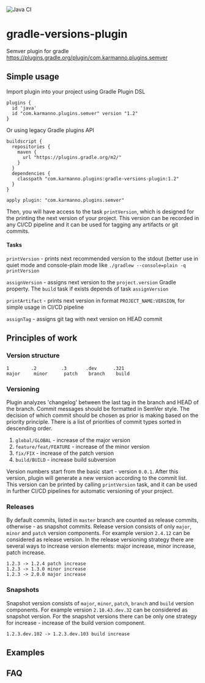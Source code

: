 ![Java CI](https://github.com/karmann-dm/gradle-versions-plugin/workflows/Java%20CI/badge.svg)
# gradle-versions-plugin

Semver plugin for gradle https://plugins.gradle.org/plugin/com.karmanno.plugins.semver

## Simple usage

Import plugin into your project using Gradle Plugin DSL
```
plugins {
  id 'java'
  id "com.karmanno.plugins.semver" version "1.2"
}
```
Or using legacy Gradle plugins API
```
buildscript {
  repositories {
    maven {
      url "https://plugins.gradle.org/m2/"
    }
  }
  dependencies {
    classpath "com.karmanno.plugins:gradle-versions-plugin:1.2"
  }
}

apply plugin: "com.karmanno.plugins.semver"
```
Then, you will have access to the task `printVersion`, which is designed for the printing the next version
of your project. This version can be recorded in any CI/CD pipeline and it can be used for tagging any artifacts or git commits.

#### Tasks
`printVersion` - prints next recommended version to the stdout (better use in quiet mode and console-plain mode like `./gradlew --console=plain -q printVersion`

`assignVersion` - assigns next version to the `project.version` Gradle property. The `build` task if exists depends of task `assignVersion`

`printArtifact` - prints next version in format `PROJECT_NAME:VERSION`, for simple usage in CI/CD pipeline

`assignTag` - assigns git tag with next version on HEAD commit
## Principles of work

### Version structure
```
1        .2         .3       .dev      .321
major     minor      patch    branch    build
```

### Versioning

Plugin analyzes 'changelog' between the last tag in the branch and HEAD of the branch. Commit messages should be formatted in SemVer style.
The decision of which commit should be chosen as prior is making based on the priority principle. There is a list of priorities of commit types sorted in descending order.

1. `global/GLOBAL` - increase of the major version
2. `feature/feat/FEATURE` - increase of the minor version
3. `fix/FIX` - increase of the patch version
4. `build/BUILD` - increase build subversion

Version numbers start from the basic start - version `0.0.1`. After this version, plugin will generate a new version according to the commit list. This version can be printed by calling `printVersion` task, and it can be used in further CI/CD pipelines for automatic versioning of your project.

### Releases

By default commits, listed in `master` branch are counted as release commits, otherwise - as snapshot commits. Release version consists of only `major`, `minor` and `patch` version components. For example version `2.4.12` can be considered as release version.
In the release versioning strategy there are several ways to increase version elements: major increase, minor increase, patch increase.
```
1.2.3 -> 1.2.4 patch increase
1.2.3 -> 1.3.0 minor increase
1.2.3 -> 2.0.0 major increase
```
### Snapshots

Snapshot version consists of `major`, `minor`, `patch`, `branch` and `build` version components. For example version `2.10.43.dev.32` can be considered as snapshot version.
For the snapshot versions there can be only one strategy for increase - increase of the build version component.
```
1.2.3.dev.102 -> 1.2.3.dev.103 build increase
```
## Examples

## FAQ

